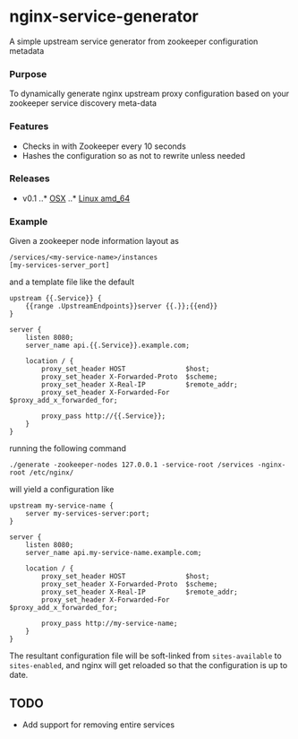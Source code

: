 # nginx-service-generator
A simple upstream service generator from zookeeper configuration metadata

### Purpose

To dynamically generate nginx upstream proxy configuration based on your zookeeper service discovery meta-data

### Features

* Checks in with Zookeeper every 10 seconds
* Hashes the configuration so as not to rewrite unless needed

### Releases

* v0.1
..* [OSX](bin/releases/0.1/osx/)
..* [Linux amd_64](bin/releases/0.1/linux_64/)

### Example

Given a zookeeper node information layout as
```
/services/<my-service-name>/instances
[my-services-server_port]
```
and a template file like the default
```
upstream {{.Service}} {
    {{range .UpstreamEndpoints}}server {{.}};{{end}}
}

server {
    listen 8080;
    server_name api.{{.Service}}.example.com;

    location / {
        proxy_set_header HOST               $host;
        proxy_set_header X-Forwarded-Proto  $scheme;
        proxy_set_header X-Real-IP          $remote_addr;
        proxy_set_header X-Forwarded-For    $proxy_add_x_forwarded_for;

        proxy_pass http://{{.Service}};
    }
}
```
running the following command
```
./generate -zookeeper-nodes 127.0.0.1 -service-root /services -nginx-root /etc/nginx/
```
will yield a configuration like
```
upstream my-service-name {
    server my-services-server:port;
}

server {
    listen 8080;
    server_name api.my-service-name.example.com;

    location / {
        proxy_set_header HOST               $host;
        proxy_set_header X-Forwarded-Proto  $scheme;
        proxy_set_header X-Real-IP          $remote_addr;
        proxy_set_header X-Forwarded-For    $proxy_add_x_forwarded_for;

        proxy_pass http://my-service-name;
    }
}
```

The resultant configuration file will be soft-linked from `sites-available` to `sites-enabled`, and nginx will get reloaded so that the configuration is up to date.

## TODO

* Add support for removing entire services
